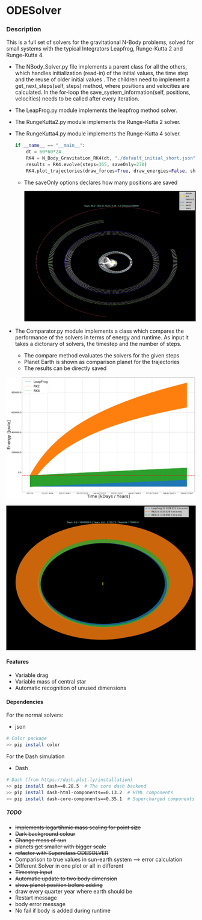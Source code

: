 # ODESolver

### Description

This is a full set of solvers for the gravitational N-Body problems, solved for small systems with the typical Integrators Leapfrog, Runge-Kutta 2 and Runge-Kutta 4.

* The NBody_Solver.py file implements a parent class for all the others, which handles initialization (read-in) of the initial values, the time step and the reuse of older initial values . The children need to implement a get_next_steps(self, steps) method, where positions and velocities are calculated. In the for-loop the save_system_information(self, positions, velocities) needs to be called after every iteration.

* The LeapFrog.py module implements the leapfrog method solver.

* The RungeKutta2.py module implements the Runge-Kutta 2 solver.

* The RungeKutta4.py module implements the Runge-Kutta 4 solver.

  ```python
  if __name__ == "__main__":
      dt = 60*60*24
      RK4 = N_Body_Gravitation_RK4(dt, "./default_initial_short.json", verbose=True)
      results = RK4.evolve(steps=365, saveOnly=270)
      RK4.plot_trajectories(draw_forces=True, draw_energies=False, show=True, save=True)
  ```

  * The saveOnly options declares how many positions are saved

    ![Force RK4](https://raw.githubusercontent.com/tneuer/NBodySolver/master/Figures/Trajectories_N_Body_Gravitation_RK4_365.png)

* The Comparator.py module implements a class which compares the performance of the solvers in terms of energy and runtime. As input it takes a dictonary of solvers, the timestep and the number of steps.
  * The compare method evaluates the solvers for the given steps
  * Planet Earth is shown as comparison planet for the trajectories
  * The results can be directly saved



![Energies](https://raw.githubusercontent.com/tneuer/NBodySolver/master/Figures/Energies_500k.png)



![Trajectories](https://raw.githubusercontent.com/tneuer/NBodySolver/master/Figures/Trajectories_500k.png)



#### Features

* Variable drag
* Variable mass of central star
* Automatic recognition of unused dimensions



#### Dependencies

For the normal solvers:

- json

```bash
# Color package
>> pip install color
```



For the Dash simulation

- Dash

``` bash
# Dash (from https://dash.plot.ly/installation)
>> pip install dash==0.28.5  # The core dash backend
>> pip install dash-html-components==0.13.2  # HTML components
>> pip install dash-core-components==0.35.1  # Supercharged components
```





##### TODO

- ~~Implements logartihmic mass scaling for point size~~
- ~~Dark background colour~~
- ~~Change mass of sun~~
- ~~planets get smaller with bigger scale~~
- ~~refactor with Superclass ODESOLVER~~
- Comparison to true values in sun-earth system --> error calculation
- Different Solver in one plot or all in different
- ~~Timestep input~~
- ~~Automatic update to two body dimension~~
- ~~show planet position before adding~~
- draw every quarter year where earth should be
- Restart message 
- body error message
- No fail if body is added during runtime
